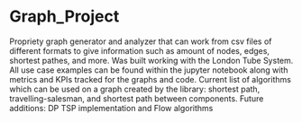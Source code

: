 # Graph_Project
Propriety graph generator and analyzer that can work from csv files of different formats to give information such as amount of nodes, edges, shortest pathes, and more. Was built working with the London Tube System. All use case examples can be found within the jupyter notebook along with metrics and KPIs tracked for the graphs and code.
Current list of algorithms which can be used on a graph created by the library: shortest path, travelling-salesman, and shortest path between components. 
Future additions: DP TSP implementation and Flow algorithms

